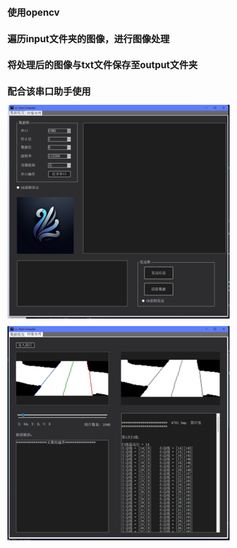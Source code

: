 ## 使用opencv

## 遍历input文件夹的图像，进行图像处理

## 将处理后的图像与txt文件保存至output文件夹

## 配合该串口助手使用



![image-20240723132250487](image-20240723132250487.png)

![image-20240723132346374](image-20240723132346374.png)
